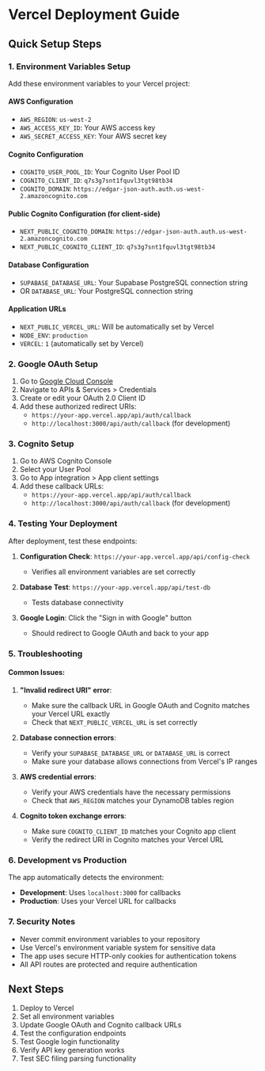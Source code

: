 # Vercel Deployment Guide

## Quick Setup Steps

### 1. Environment Variables Setup

Add these environment variables to your Vercel project:

#### AWS Configuration
- `AWS_REGION`: `us-west-2`
- `AWS_ACCESS_KEY_ID`: Your AWS access key
- `AWS_SECRET_ACCESS_KEY`: Your AWS secret key

#### Cognito Configuration
- `COGNITO_USER_POOL_ID`: Your Cognito User Pool ID
- `COGNITO_CLIENT_ID`: `q7s3g7snt1fquvl3tgt98tb34`
- `COGNITO_DOMAIN`: `https://edgar-json-auth.auth.us-west-2.amazoncognito.com`

#### Public Cognito Configuration (for client-side)
- `NEXT_PUBLIC_COGNITO_DOMAIN`: `https://edgar-json-auth.auth.us-west-2.amazoncognito.com`
- `NEXT_PUBLIC_COGNITO_CLIENT_ID`: `q7s3g7snt1fquvl3tgt98tb34`

#### Database Configuration
- `SUPABASE_DATABASE_URL`: Your Supabase PostgreSQL connection string
- OR `DATABASE_URL`: Your PostgreSQL connection string

#### Application URLs
- `NEXT_PUBLIC_VERCEL_URL`: Will be automatically set by Vercel
- `NODE_ENV`: `production`
- `VERCEL`: `1` (automatically set by Vercel)

### 2. Google OAuth Setup

1. Go to [Google Cloud Console](https://console.cloud.google.com/)
2. Navigate to APIs & Services > Credentials
3. Create or edit your OAuth 2.0 Client ID
4. Add these authorized redirect URIs:
   - `https://your-app.vercel.app/api/auth/callback`
   - `http://localhost:3000/api/auth/callback` (for development)

### 3. Cognito Setup

1. Go to AWS Cognito Console
2. Select your User Pool
3. Go to App integration > App client settings
4. Add these callback URLs:
   - `https://your-app.vercel.app/api/auth/callback`
   - `http://localhost:3000/api/auth/callback` (for development)

### 4. Testing Your Deployment

After deployment, test these endpoints:

1. **Configuration Check**: `https://your-app.vercel.app/api/config-check`
   - Verifies all environment variables are set correctly

2. **Database Test**: `https://your-app.vercel.app/api/test-db`
   - Tests database connectivity

3. **Google Login**: Click the "Sign in with Google" button
   - Should redirect to Google OAuth and back to your app

### 5. Troubleshooting

#### Common Issues:

1. **"Invalid redirect URI" error**:
   - Make sure the callback URL in Google OAuth and Cognito matches your Vercel URL exactly
   - Check that `NEXT_PUBLIC_VERCEL_URL` is set correctly

2. **Database connection errors**:
   - Verify your `SUPABASE_DATABASE_URL` or `DATABASE_URL` is correct
   - Make sure your database allows connections from Vercel's IP ranges

3. **AWS credential errors**:
   - Verify your AWS credentials have the necessary permissions
   - Check that `AWS_REGION` matches your DynamoDB tables region

4. **Cognito token exchange errors**:
   - Make sure `COGNITO_CLIENT_ID` matches your Cognito app client
   - Verify the redirect URI in Cognito matches your Vercel URL

### 6. Development vs Production

The app automatically detects the environment:
- **Development**: Uses `localhost:3000` for callbacks
- **Production**: Uses your Vercel URL for callbacks

### 7. Security Notes

- Never commit environment variables to your repository
- Use Vercel's environment variable system for sensitive data
- The app uses secure HTTP-only cookies for authentication tokens
- All API routes are protected and require authentication

## Next Steps

1. Deploy to Vercel
2. Set all environment variables
3. Update Google OAuth and Cognito callback URLs
4. Test the configuration endpoints
5. Test Google login functionality
6. Verify API key generation works
7. Test SEC filing parsing functionality
